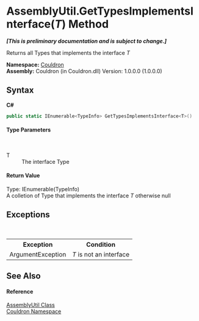 # AssemblyUtil.GetTypesImplementsInterface(*T*) Method 
 _**\[This is preliminary documentation and is subject to change.\]**_

Returns all Types that implements the interface *T*

**Namespace:**&nbsp;<a href="N_Couldron">Couldron</a><br />**Assembly:**&nbsp;Couldron (in Couldron.dll) Version: 1.0.0.0 (1.0.0.0)

## Syntax

**C#**<br />
``` C#
public static IEnumerable<TypeInfo> GetTypesImplementsInterface<T>()

```


#### Type Parameters
&nbsp;<dl><dt>T</dt><dd>The interface Type</dd></dl>

#### Return Value
Type: IEnumerable(TypeInfo)<br />A colletion of Type that implements the interface *T* otherwise null

## Exceptions
&nbsp;<table><tr><th>Exception</th><th>Condition</th></tr><tr><td>ArgumentException</td><td>*T* is not an interface</td></tr></table>

## See Also


#### Reference
<a href="T_Couldron_AssemblyUtil">AssemblyUtil Class</a><br /><a href="N_Couldron">Couldron Namespace</a><br />